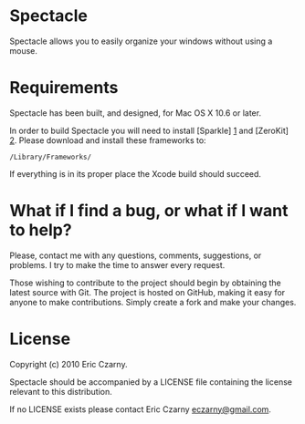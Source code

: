 # Spectacle

Spectacle allows you to easily organize your windows without using a mouse.

# Requirements

Spectacle has been built, and designed, for Mac OS X 10.6 or later.

In order to build Spectacle you will need to install [Sparkle] [1] and [ZeroKit] [2]. Please download and install these frameworks to:

    /Library/Frameworks/

If everything is in its proper place the Xcode build should succeed.

# What if I find a bug, or what if I want to help?

Please, contact me with any questions, comments, suggestions, or problems. I try to make the time to answer every request.

Those wishing to contribute to the project should begin by obtaining the latest source with Git. The project is hosted on GitHub, making it easy for anyone to make contributions. Simply create a fork and make your changes.

# License

Copyright (c) 2010 Eric Czarny.

Spectacle should be accompanied by a LICENSE file containing the license relevant to this distribution.

If no LICENSE exists please contact Eric Czarny <eczarny@gmail.com>.

[1]: http://sparkle.andymatuschak.org
[2]: http://github.com/eczarny/zerokit
